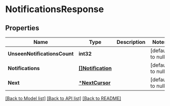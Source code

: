 # NotificationsResponse

## Properties
Name | Type | Description | Notes
------------ | ------------- | ------------- | -------------
**UnseenNotificationsCount** | **int32** |  | [default to null]
**Notifications** | [**[]Notification**](Notification.md) |  | [default to null]
**Next** | [***NextCursor**](NextCursor.md) |  | [default to null]

[[Back to Model list]](../README.md#documentation-for-models) [[Back to API list]](../README.md#documentation-for-api-endpoints) [[Back to README]](../README.md)

